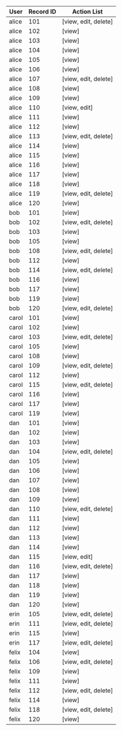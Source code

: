 | User   | Record ID | Action List                  |
|--------|--------|--------------------------|
| alice | 101   | [view, edit, delete] |
| alice | 102   | [view] |
| alice | 103   | [view] |
| alice | 104   | [view] |
| alice | 105   | [view] |
| alice | 106   | [view] |
| alice | 107   | [view, edit, delete] |
| alice | 108   | [view] |
| alice | 109   | [view] |
| alice | 110   | [view, edit] |
| alice | 111   | [view] |
| alice | 112   | [view] |
| alice | 113   | [view, edit, delete] |
| alice | 114   | [view] |
| alice | 115   | [view] |
| alice | 116   | [view] |
| alice | 117   | [view] |
| alice | 118   | [view] |
| alice | 119   | [view, edit, delete] |
| alice | 120   | [view] |
| bob | 101   | [view] |
| bob | 102   | [view, edit, delete] |
| bob | 103   | [view] |
| bob | 105   | [view] |
| bob | 108   | [view, edit, delete] |
| bob | 112   | [view] |
| bob | 114   | [view, edit, delete] |
| bob | 116   | [view] |
| bob | 117   | [view] |
| bob | 119   | [view] |
| bob | 120   | [view, edit, delete] |
| carol | 101   | [view] |
| carol | 102   | [view] |
| carol | 103   | [view, edit, delete] |
| carol | 105   | [view] |
| carol | 108   | [view] |
| carol | 109   | [view, edit, delete] |
| carol | 112   | [view] |
| carol | 115   | [view, edit, delete] |
| carol | 116   | [view] |
| carol | 117   | [view] |
| carol | 119   | [view] |
| dan | 101   | [view] |
| dan | 102   | [view] |
| dan | 103   | [view] |
| dan | 104   | [view, edit, delete] |
| dan | 105   | [view] |
| dan | 106   | [view] |
| dan | 107   | [view] |
| dan | 108   | [view] |
| dan | 109   | [view] |
| dan | 110   | [view, edit, delete] |
| dan | 111   | [view] |
| dan | 112   | [view] |
| dan | 113   | [view] |
| dan | 114   | [view] |
| dan | 115   | [view, edit] |
| dan | 116   | [view, edit, delete] |
| dan | 117   | [view] |
| dan | 118   | [view] |
| dan | 119   | [view] |
| dan | 120   | [view] |
| erin | 105   | [view, edit, delete] |
| erin | 111   | [view, edit, delete] |
| erin | 115   | [view] |
| erin | 117   | [view, edit, delete] |
| felix | 104   | [view] |
| felix | 106   | [view, edit, delete] |
| felix | 109   | [view] |
| felix | 111   | [view] |
| felix | 112   | [view, edit, delete] |
| felix | 114   | [view] |
| felix | 118   | [view, edit, delete] |
| felix | 120   | [view] |